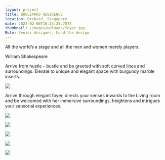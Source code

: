 ```yaml
---
layout: project
title: BOULEVARD RESIDENCE
location: Orchard, Singapore
date: 2022-02-06T16:15:25.757Z
thumbnail: /images/uploads/foyer.jpg
Role: Senior designer, Lead the design
---
```

All the world’s a stage and all the men and women merely players.

William Shakespeare



Arrive from hustle – bustle and be greeted with soft curved lines and surroundings. Elevate to unique and elegant space with burgundy marble inserts.

![](/images/uploads/living-room.jpg)



Arrive through elegant foyer, directs your senses inwards to the Living room and be welcomed with her immersive surroundings, heightens and intrigues your sensorial experiences.



![](/images/uploads/2021.11.22-dining.jpg)

![](/images/uploads/master-bedroom.jpg)

![](/images/uploads/bedroom-front-tv-wall.jpg)

![](/images/uploads/bathroom.jpg)

![](/images/uploads/study-room.jpg)